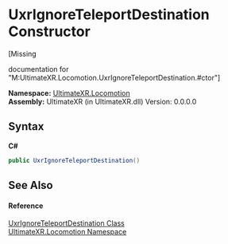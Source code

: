 # UxrIgnoreTeleportDestination Constructor 
 

\[Missing <summary> documentation for "M:UltimateXR.Locomotion.UxrIgnoreTeleportDestination.#ctor"\]

**Namespace:**&nbsp;<a href="N_UltimateXR_Locomotion">UltimateXR.Locomotion</a><br />**Assembly:**&nbsp;UltimateXR (in UltimateXR.dll) Version: 0.0.0.0

## Syntax

**C#**<br />
``` C#
public UxrIgnoreTeleportDestination()
```


## See Also


#### Reference
<a href="T_UltimateXR_Locomotion_UxrIgnoreTeleportDestination">UxrIgnoreTeleportDestination Class</a><br /><a href="N_UltimateXR_Locomotion">UltimateXR.Locomotion Namespace</a><br />